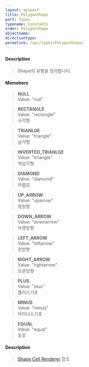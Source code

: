 ```yaml
---
layout: apipost
title: PolygonShape
part: Types
typename: Constants
order: PolygonShape
objectname: 
directiontype: 
permalink: /api/types/PolygonShape/
---
```



#### Description

> Shape의 유형을 정의합니다.

#### Memebers

> **NULL**              
> Value: "null"  

> **RECTANGLE**           
> Value: "rectangle"         
> 사각형         

> **TRIANLGE**            
> Value: "triangle"          
> 삼각형       

> **INVERTED_TRIANLGE**   
> Value: "itriangle"  
> 역삼각형     

> **DIAMOND**             
> Value: "diamond"           
> 마름모       

> **UP_ARROW**          
> Value: "uparrow"         
> 윗방향       

> **DOWN_ARROW**        
> Value: "downarrow"       
> 아랫방향     

> **LEFT_ARROW**        
> Value: "leftarrow"       
> 왼방향       

> **RIGHT_ARROW**       
> Value: "rightarrow"      
> 오른방향     

> **PLUS**              
> Value: "plus"            
> 플러스기호   

> **MINUS**             
> Value: "minus"           
> 마이너스기호 

> **EQUAL**             
> Value: "equal"           
> 등호         

#### Description

> [Shape Cell Renderer](http://demo.realgrid.net/Demo/ShapeCellRenderer) 참조



